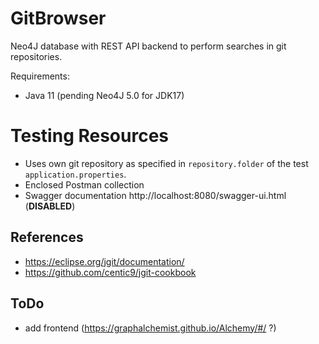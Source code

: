 # GitBrowser

Neo4J database with REST API backend to perform searches in git repositories.

Requirements:
* Java 11 (pending Neo4J 5.0 for JDK17)

# Testing Resources

* Uses own git repository as specified in `repository.folder` of the test `application.properties`.
* Enclosed Postman collection
* Swagger documentation http://localhost:8080/swagger-ui.html (**DISABLED**)

## References

* https://eclipse.org/jgit/documentation/
* https://github.com/centic9/jgit-cookbook

## ToDo

* add frontend (https://graphalchemist.github.io/Alchemy/#/ ?)
